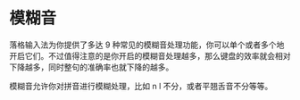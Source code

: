 # 模糊音

落格输入法为你提供了多达 9 种常见的模糊音处理功能，你可以单个或者多个地开启它们。不过值得注意的是你开启的模糊音处理越多，那么键盘的效率就会相对下降越多，同时整句的准确率也就下降的越多。

模糊音允许你对拼音进行模糊处理，比如 n l 不分，或者平翘舌音不分等等。